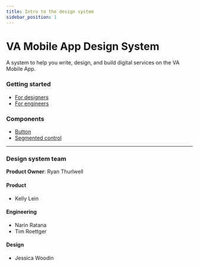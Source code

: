 ```yaml
---
title: Intro to the design system
sidebar_position: 1
---
```


# VA Mobile App Design System

A system to help you write, design, and build digital services on the VA Mobile App.


### Getting started
- [For designers](/va-mobile-app/design/About/designers)
- [For engineers](/va-mobile-app/design/About/For%20engineers/overview)

### Components
- [Button](/va-mobile-app/design/Components/Buttons%20and%20links/Button)
- [Segmented control](/va-mobile-app/design/Components/Navigation/Secondary/SegmentedControl)

-----

### Design system team

**Product Owner**: Ryan Thurlwell

#### Product
* Kelly Lein

#### Engineering
* Narin Ratana
* Tim Roettger

#### Design
* Jessica Woodin